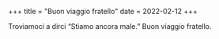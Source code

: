 +++
title = "Buon viaggio fratello"
date = 2022-02-12
+++

Troviamoci a dirci 
“Stiamo ancora male.”
Buon viaggio fratello.